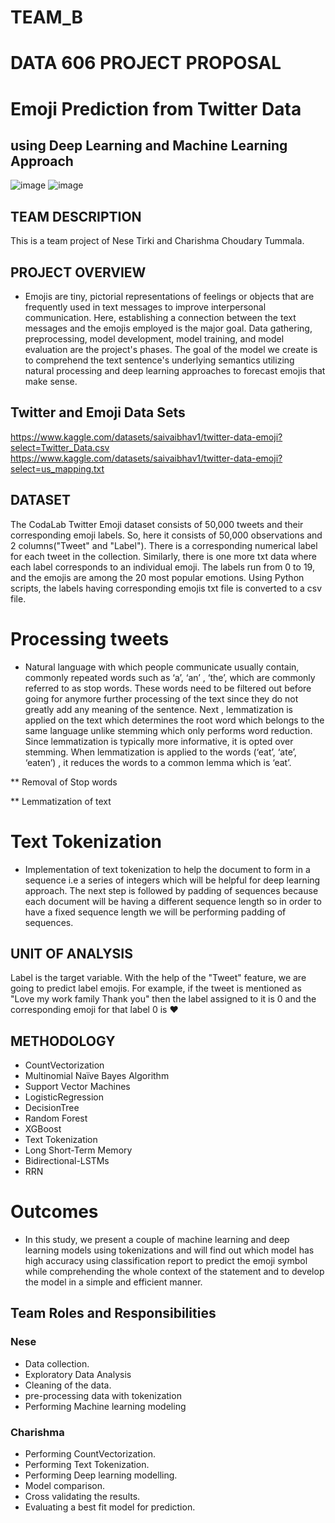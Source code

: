 # TEAM_B

# DATA 606 PROJECT PROPOSAL

# Emoji Prediction from Twitter Data
## using Deep Learning and Machine Learning Approach
![image](https://user-images.githubusercontent.com/90660841/190937288-6448f4de-d548-4f5e-8539-002db83834e0.png)
![image](https://user-images.githubusercontent.com/90660841/190937294-8bec814a-226e-49c3-b7e1-1d9402c523fe.png)


## TEAM DESCRIPTION
This is a team project of Nese Tirki and Charishma Choudary Tummala.

## PROJECT OVERVIEW

* Emojis are tiny, pictorial representations of feelings or objects that are frequently used in text messages to improve interpersonal communication. Here, establishing a connection between the text messages and the emojis employed is the major goal. Data gathering, preprocessing, model development, model training, and model evaluation are the project's phases. The goal of the model we create is to comprehend the text sentence's underlying semantics utilizing natural processing and deep learning approaches to forecast emojis that make sense.


## Twitter and Emoji Data Sets 

https://www.kaggle.com/datasets/saivaibhav1/twitter-data-emoji?select=Twitter_Data.csv
https://www.kaggle.com/datasets/saivaibhav1/twitter-data-emoji?select=us_mapping.txt


## DATASET

The CodaLab Twitter Emoji dataset consists of 50,000 tweets and their corresponding emoji labels. So, here it consists of 50,000 observations and 2 columns("Tweet" and "Label").  There is a corresponding numerical label for each tweet in the collection. Similarly, there is one more txt data where each label corresponds to an individual emoji. The labels run from 0 to 19, and the emojis are among the 20 most popular emotions. Using Python scripts, the labels having corresponding emojis txt file is converted to a csv file.

# Processing tweets

* Natural language with which people communicate usually contain, commonly repeated words such as ‘a’, ‘an’ , ‘the’, which are commonly referred to as stop words. These words need to be filtered out before going for anymore further processing of the text since they do not greatly add any meaning of the sentence.
Next , lemmatization is applied on the text which determines the root word which belongs to the same language unlike stemming which only performs word reduction. Since lemmatization is typically more informative, it is opted over stemming. When lemmatization is applied to the words (‘eat’, ‘ate’, ‘eaten’) , it reduces the words to a common lemma which is ‘eat’.

** Removal of Stop words 

** Lemmatization of text

# Text Tokenization

* Implementation of text tokenization to help the document to form in a sequence i.e a series of integers which will be helpful for deep learning approach. The next step is followed by padding of sequences because each document will be having a different sequence length so in order to have a fixed sequence length we will be performing padding of sequences.


 ## UNIT OF ANALYSIS
 
 Label is the target variable. With the help of the "Tweet" feature, we are going to predict label emojis. For example, if the tweet is mentioned as "Love my work family Thank you" then the label assigned to it is 0 and the corresponding emoji for that label 0 is ❤️
 
## METHODOLOGY

* CountVectorization
* Multinomial Naïve Bayes Algorithm
* Support Vector Machines
* LogisticRegression
* DecisionTree
* Random Forest
* XGBoost
* Text Tokenization
* Long Short-Term Memory
* Bidirectional-LSTMs
* RRN
 
# Outcomes

* In this study, we present a couple of machine learning and deep learning models using tokenizations and will find out which model has high accuracy using classification report to predict the emoji symbol while comprehending the whole context of the statement and to develop the model in a simple and efficient manner.


## Team Roles and Responsibilities

### Nese

* Data collection.
* Exploratory Data Analysis
* Cleaning of the data.
* pre-processing data with tokenization
* Performing Machine learning modeling

### Charishma

* Performing CountVectorization.
* Performing Text Tokenization.
* Performing Deep learning modelling.
* Model comparison.
* Cross validating the results.
* Evaluating a best fit model for prediction.
